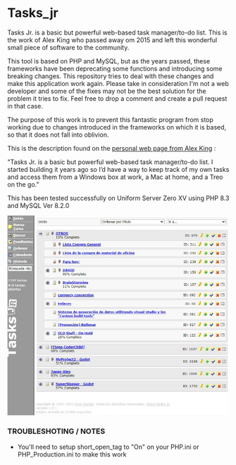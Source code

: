 # Tasks_jr
Tasks Jr. is a basic but powerful web-based task manager/to-do list. This is the work of Alex King who passed away om 2015 and left this wonderful small piece of software to the community.

This tool is based on PHP and MySQL, but as the years passed, these frameworks have been deprecating some functions and introducing some breaking changes. This repository tries to deal with these changes and make this application work again.
Please take in consideration I'm not a web developer and some of the fixes may not be the best solution for the problem it tries to fix. Feel free to drop a comment and create a pull request in that case.

The purpose of this work is to prevent this fantastic program from stop working due to changes introduced in the frameworks on which it is based, so that it does not fall into oblivion.

This is the description found on the [personal web page from Alex King](https://alexking.org/projects/tasks-jr) :

"Tasks Jr. is a basic but powerful web-based task manager/to-do list. I started building it years ago so I’d have a way to keep track of my own tasks and access them from a Windows box at work, a Mac at home, and a Treo on the go."


This has been tested successfully on Uniform Server Zero XV using PHP 8.3 and MySQL Ver 8.2.0


![Tasks_jr Screenshot](https://raw.githubusercontent.com/D0ct0rDave/tasks_jr/refs/heads/main/repoimages/tasks_jr_screenshot.jpg)



### TROUBLESHOTING / NOTES
- You'll need to setup short_open_tag to "On" on your PHP.ini or PHP_Production.ini to make this work
